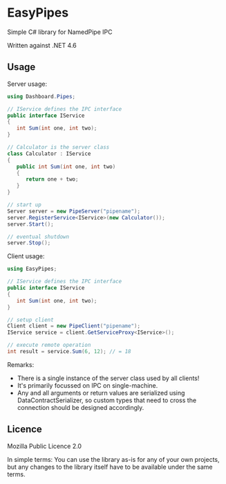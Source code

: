 # EasyPipes
Simple C# library for NamedPipe IPC

Written against .NET 4.6

## Usage

Server usage:
```csharp
using Dashboard.Pipes;

// IService defines the IPC interface
public interface IService
{
   int Sum(int one, int two);
}

// Calculator is the server class
class Calculator : IService
{
   public int Sum(int one, int two)
   {
      return one + two;
   }
}

// start up
Server server = new PipeServer("pipename");
server.RegisterService<IService>(new Calculator());
server.Start();

// eventual shutdown
server.Stop();
```

Client usage:
```csharp
using EasyPipes;

// IService defines the IPC interface
public interface IService
{
   int Sum(int one, int two);
}

// setup client
Client client = new PipeClient("pipename");
IService service = client.GetServiceProxy<IService>();

// execute remote operation
int result = service.Sum(6, 12); // = 18
```

Remarks:
* There is a single instance of the server class used by all clients!
* It's primarily focussed on IPC on single-machine.
* Any and all arguments or return values are serialized using DataContractSerializer, so custom types that need to cross the connection should be designed accordingly.

## Licence

Mozilla Public Licence 2.0

In simple terms: You can use the library as-is for any of your own projects, but any changes to the library itself have to be available under the same terms.
